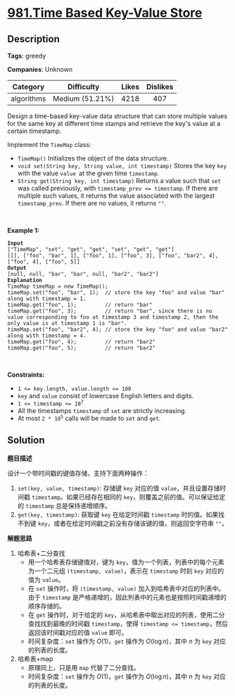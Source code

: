 # [981.Time Based Key-Value Store](https://leetcode.com/problems/time-based-key-value-store/description/)

## Description

**Tags**: greedy

**Companies**: Unknown

|  Category  |   Difficulty    | Likes | Dislikes |
| :--------: | :-------------: | :---: | :------: |
| algorithms | Medium (51.21%) | 4218  |   407    |

<p>Design a time-based key-value data structure that can store multiple values for the same key at different time stamps and retrieve the key&#39;s value at a certain timestamp.</p>
<p>Implement the <code>TimeMap</code> class:</p>
<ul>
  <li><code>TimeMap()</code> Initializes the object of the data structure.</li>
  <li><code>void set(String key, String value, int timestamp)</code> Stores the key <code>key</code> with the value <code>value </code>at the given time <code>timestamp</code>.</li>
  <li><code>String get(String key, int timestamp)</code> Returns a value such that <code>set</code> was called previously, with <code>timestamp_prev &lt;= timestamp</code>. If there are multiple such values, it returns the value associated with the largest <code>timestamp_prev</code>. If there are no values, it returns <code>&quot;&quot;</code>.</li>
</ul>
<p>&nbsp;</p>
<p><strong class="example">Example 1:</strong></p>
<pre><code><strong>Input</strong>
[&quot;TimeMap&quot;, &quot;set&quot;, &quot;get&quot;, &quot;get&quot;, &quot;set&quot;, &quot;get&quot;, &quot;get&quot;]
[[], [&quot;foo&quot;, &quot;bar&quot;, 1], [&quot;foo&quot;, 1], [&quot;foo&quot;, 3], [&quot;foo&quot;, &quot;bar2&quot;, 4], [&quot;foo&quot;, 4], [&quot;foo&quot;, 5]]
<strong>Output</strong>
[null, null, &quot;bar&quot;, &quot;bar&quot;, null, &quot;bar2&quot;, &quot;bar2&quot;]
<strong>Explanation</strong>
TimeMap timeMap = new TimeMap();
timeMap.set(&quot;foo&quot;, &quot;bar&quot;, 1);  // store the key &quot;foo&quot; and value &quot;bar&quot; along with timestamp = 1.
timeMap.get(&quot;foo&quot;, 1);         // return &quot;bar&quot;
timeMap.get(&quot;foo&quot;, 3);         // return &quot;bar&quot;, since there is no value corresponding to foo at timestamp 3 and timestamp 2, then the only value is at timestamp 1 is &quot;bar&quot;.
timeMap.set(&quot;foo&quot;, &quot;bar2&quot;, 4); // store the key &quot;foo&quot; and value &quot;bar2&quot; along with timestamp = 4.
timeMap.get(&quot;foo&quot;, 4);         // return &quot;bar2&quot;
timeMap.get(&quot;foo&quot;, 5);         // return &quot;bar2&quot;</code></pre>
<p>&nbsp;</p>
<p><strong>Constraints:</strong></p>
<ul>
  <li><code>1 &lt;= key.length, value.length &lt;= 100</code></li>
  <li><code>key</code> and <code>value</code> consist of lowercase English letters and digits.</li>
  <li><code>1 &lt;= timestamp &lt;= 10<sup>7</sup></code></li>
  <li>All the timestamps <code>timestamp</code> of <code>set</code> are strictly increasing.</li>
  <li>At most <code>2 * 10<sup>5</sup></code> calls will be made to <code>set</code> and <code>get</code>.</li>
</ul>

## Solution

**题目描述**

设计一个带时间戳的键值存储，支持下面两种操作：

1. `set(key, value, timestamp)`: 存储键 `key` 对应的值 `value`，并且设置存储时间戳 `timestamp`。如果已经存在相同的 `key`，则覆盖之前的值。可以保证给定的 `timestamp` 总是保持递增顺序。
2. `get(key, timestamp)`: 获取键 `key` 在给定时间戳 `timestamp` 时的值。如果找不到键 `key`，或者在给定时间戳之前没有存储该键的值，则返回空字符串 `""`。

**解题思路**

1. 哈希表+二分查找
   - 用一个哈希表存储键值对，键为 `key`，值为一个列表，列表中的每个元素为一个二元组 `(timestamp, value)`，表示在 `timestamp` 时刻 `key` 对应的值为 `value`。
   - 在 `set` 操作时，将 `(timestamp, value)` 加入到哈希表中对应的列表中。由于 `timestamp` 是严格递增的，因此列表中的元素也是按照时间戳递增的顺序存储的。
   - 在 `get` 操作时，对于给定的 `key`，从哈希表中取出对应的列表，使用二分查找找到最晚的时间戳 `timestamp`，使得 `timestamp <= timestamp`，然后返回该时间戳对应的值 `value` 即可。
   - 时间复杂度：`set` 操作为 $O(1)$，`get` 操作为 $O(\log n)$，其中 $n$ 为 `key` 对应的列表的长度。
2. 哈希表+map
   - 原理同上，只是用 `map` 代替了二分查找。
   - 时间复杂度：`set` 操作为 $O(1)$，`get` 操作为 $O(\log n)$，其中 $n$ 为 `key` 对应的列表的长度。
